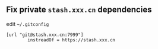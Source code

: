 ## Fix private `stash.xxx.cn` dependencies

edit `~/.gitconfig `
```
[url "git@stash.xxx.cn:7999"] 
        instreadOf = https://stash.xxx.cn
```
